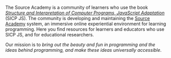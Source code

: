The Source Academy is a community of learners who use the book [*Structure and Interpretation of Computer Programs, JavaScript Adaptation*](https://sourceacademy.org/sicpjs/) (SICP JS). The community is developing and maintaining the [Source Academy](https://sourceacademy.org/) system, an immersive online experiential environment for learning programming. Here you find resources for learners and educators who use SICP JS, and for educational researchers.

Our mission is to *bring out the beauty and fun in programming and the ideas behind programming, and make these ideas universally accessible*.
